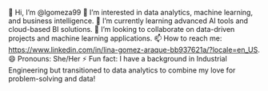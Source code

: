 👋 Hi, I’m @lgomeza99
👀 I’m interested in data analytics, machine learning, and business intelligence.
🌱 I’m currently learning advanced AI tools and cloud-based BI solutions.
💞️ I’m looking to collaborate on data-driven projects and machine learning applications.
📫 How to reach me: https://www.linkedin.com/in/lina-gomez-araque-bb937621a/?locale=en_US.
😄 Pronouns: She/Her
⚡ Fun fact: I have a background in Industrial Engineering but transitioned to data analytics to combine my love for problem-solving and data!

<!---
lgomeza99/lgomeza99 is a ✨ special ✨ repository because its `README.md` (this file) appears on your GitHub profile.
You can click the Preview link to take a look at your changes.
--->
